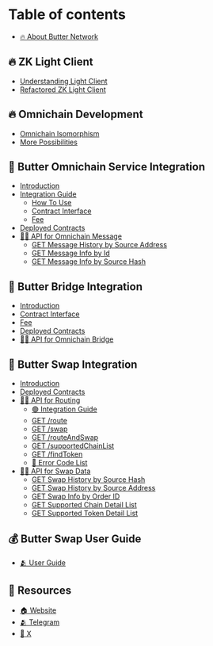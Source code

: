 # Table of contents

* [🔥 About Butter Network](README.md)

## 🔥 ZK Light Client

* [Understanding Light Client](zk-light-client/understanding-light-client.md)
* [Refactored ZK Light Client](zk-light-client/refactored-zk-light-client.md)


## 🔥 Omnichain Development
* [Omnichain Isomorphism](omnichain-development/omnichain-isomorphism.md)
* [More Possibilities](omnichain-development/more-possibilities.md)

## 🌈 Butter Omnichain Service Integration
* [Introduction](omnichain-messaging/butter-omnichain-service.md)
* [Integration Guide]()
  * [How To Use](omnichain-messaging/Butter-Omnichain-Service-explain.md)
  * [Contract Interface]()
  * [Fee](omnichain-messaging/Omnichain-Fee.md)
* [Deployed Contracts](omnichain-messaging/deployed-omnichain-contracts.md)
* [👨‍💻 API for Omnichain Message](omnichain-messaging/omnichain-api-for-messaging-data/README.md)
  * [GET Message History by Source Address](omnichain-messaging/omnichain-api-for-messaging-data/get-message-history-by-chain-id-and-address.md)
  * [GET Message Info by Id](omnichain-messaging/omnichain-api-for-messaging-data/get-message-info-by-id.md)
  * [GET Message Info by Source Hash](omnichain-messaging/omnichain-api-for-messaging-data/get-message-info-by-source-hash.md)


## 🌈 Butter Bridge Integration
* [Introduction]()
* [Contract Interface]()
* [Fee]()
* [Deployed Contracts](bridge/deployed-bridge-contracts.md)
* [👨‍💻 API for Omnichain Bridge]()


## 🌈 Butter Swap Integration
* [Introduction](butterswap/introduction.md)
* [Deployed Contracts](butterswap/deployed-contracts.md)
* [👩‍💻 API for Routing](butterswap/butter-api-for-routing/README.md)
  * [🟢 Integration Guide](butterswap/butter-api-for-routing/integration-guide.md)
  * [GET /route](butterswap/butter-api-for-routing/get-route.md)
  * [GET /swap](butterswap/butter-api-for-routing/get-swap.md)
  * [GET /routeAndSwap](butterswap/butter-api-for-routing/get-routeandswap.md)
  * [GET /supportedChainList](butterswap/butter-api-for-routing/get-supportedchainlist.md)
  * [GET /findToken](butterswap/butter-api-for-routing/get-findtoken.md)
  * [🔴 Error Code List](butterswap/butter-api-for-routing/error-code-list.md)
* [👨‍💻 API for Swap Data](butterswap/butter-api-for-swap-data/README.md)
  * [GET Swap History by Source Hash](butterswap/butter-api-for-swap-data/get-swap-history-by-source-hash.md)
  * [GET Swap History by Source Address](butterswap/butter-api-for-swap-data/get-swap-history-by-source-address.md)
  * [GET Swap Info by Order ID](butterswap/butter-api-for-swap-data/get-swap-info-by-order-id.md)
  * [GET Supported Chain Detail List](butterswap/butter-api-for-swap-data/get-supported-chain-detail-list.md)
  * [GET Supported Token Detail List](butterswap/butter-api-for-swap-data/get-supported-token-detail-list.md)

## 💰 Butter Swap User Guide
* [🫂 User Guide](butterswap/user-guide.md)

## 📢 Resources

* [🏠 Website](https://www.butternetwork.io/)
* [🫂 Telegram](https://t.me/butternetwork)
* [📄 X](https://twitter.com/ButterNetworkio)
